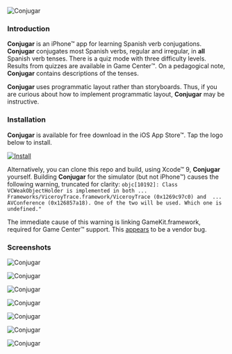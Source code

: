 ![Conjugar](Conjugar/launch.png "Conjugar's Launch Screen")

### Introduction

**Conjugar** is an iPhone™ app for learning Spanish verb conjugations. **Conjugar** conjugates most Spanish verbs, regular and irregular, in **all** Spanish verb tenses. There is a quiz mode with three difficulty levels. Results from quizzes are available in Game Center™. On a pedagogical note, **Conjugar** contains descriptions of the tenses.

**Conjugar** uses programmatic layout rather than storyboards. Thus, if you are curious about how to implement programmatic layout, **Conjugar** may be instructive.

### Installation

**Conjugar** is available for free download in the iOS App Store™. Tap the logo below to install.

[![Install](apple.png)](https://itunes.apple.com/us/app/conjugar/id1236500467?mt=8)

Alternatively, you can clone this repo and build, using Xcode™ 9, **Conjugar** yourself. Building **Conjugar** for the simulator (but not iPhone™) causes the following warning, truncated for clarity: `objc[10192]: Class VCWeakObjectHolder is implemented in both ... Frameworks/ViceroyTrace.framework/ViceroyTrace (0x1269c97c0) and  ... AVConference (0x126857a18). One of the two will be used. Which one is undefined."`

The immediate cause of this warning is linking GameKit.framework, required for Game Center™ support. This [appears](https://forums.developer.apple.com/thread/63254) to be a vendor bug.

### Screenshots

![Conjugar](Conjugar/browse.png "Browse View of Verbs")

![Conjugar](Conjugar/verb.png "One Verb's Conjugations")

![Conjugar](Conjugar/quiz.png "Quiz in Progress")

![Conjugar](Conjugar/browseInfo.png "Info Available")

![Conjugar](Conjugar/info.png "Info on One Tense")

![Conjugar](Conjugar/GameCenter.png "Conjugar in Game Center")


![Conjugar](Conjugar/leaderboard.png "Conjugar's Game Center Leaderboard")
